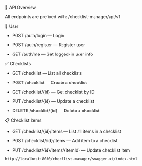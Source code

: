 🧾 API Overview

All endpoints are prefixed with: /checklist-manager/api/v1

🧍 User
- POST /auth/login — Login

- POST /auth/register — Register user

- GET /auth/me — Get logged-in user info

✅ Checklists
- GET /checklist — List all checklists

- POST /checklist — Create a checklist

- GET /checklist/{id} — Get checklist by ID

- PUT /checklist/{id} — Update a checklist

- DELETE /checklist/{id} — Delete a checklist

📋 Checklist Items

- GET /checklist/{id}/items — List all items in a checklist

- POST /checklist/{id}/items — Add item to a checklist

- PUT /checklist/{id}/items/{itemId} — Update checklist item

```
http://localhost:8080/checklist-manager/swagger-ui/index.html
```